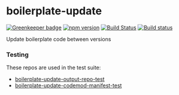 # boilerplate-update

[![Greenkeeper badge](https://badges.greenkeeper.io/kellyselden/boilerplate-update.svg)](https://greenkeeper.io/)
[![npm version](https://badge.fury.io/js/boilerplate-update.svg)](https://badge.fury.io/js/boilerplate-update)
[![Build Status](https://travis-ci.org/kellyselden/boilerplate-update.svg?branch=master)](https://travis-ci.org/kellyselden/boilerplate-update)
[![Build status](https://ci.appveyor.com/api/projects/status/iobmwgpka2lwtq6s/branch/master?svg=true)](https://ci.appveyor.com/project/kellyselden/boilerplate-update/branch/master)

Update boilerplate code between versions

### Testing

These repos are used in the test suite:

* [boilerplate-update-output-repo-test](https://github.com/kellyselden/boilerplate-update-output-repo-test)
* [boilerplate-update-codemod-manifest-test](https://github.com/kellyselden/boilerplate-update-codemod-manifest-test)
